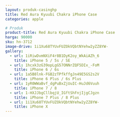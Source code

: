 ```yaml
---
layout: produk-casinghp
title: Red Aura Kyuubi Chakra iPhone Case
categories: apple

# Produk
product-title: Red Aura Kyuubi Chakra iPhone Case
harga: 90000
sku: hn-3712
image-drive: 1i1Xu68TYUvFUZOkVQbtNYehw2yZZ8YW-
gallery:
  - url: 1iRiwDvmNXiF4r8B1DyK2oy_WkAiAZh_6
    title: iPhone 5 / 5s / SE
  - url: 1hcxk3zG39opLgG57ONNrZQF5DIx_-FoM
    title: iPhone 6 / 6s
  - url: 1a5B8lnk-FGB2zTPfkffgJn49E5GS2s2V
    title: iPhone 6 Plus / 6s Plus
  - url: 1yR0WWaBvf_dgPuBxZjUuIC-HuJd6Vuuh
    title: iPhone 7 / 8
  - url: 1-HXJJbgCllbqjU_IGftShFnjIjgCJgzn
    title: iPhone 7 Plus / 8 Plus
  - url: 1i1Xu68TYUvFUZOkVQbtNYehw2yZZ8YW-
    title: iPhone X
---
```

